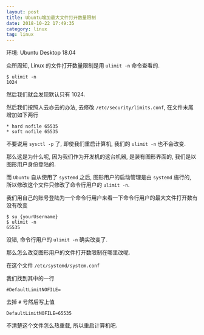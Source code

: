 ```yaml
---
layout: post
title: Ubuntu增加最大文件打开数量限制
date: 2018-10-22 17:49:35
category: linux
tag: linux
---
```


环境: Ubuntu Desktop 18.04

众所周知, Linux 的文件打开数量限制是用 `ulimit -n` 命令查看的.

    $ ulimit -n 
    1024

然后我们就会发现默认只有 1024.

然后我们按照人云亦云的办法, 去修改 `/etc/security/limits.conf`, 在文件末尾增加如下两行

    * hard nofile 65535
    * soft nofile 65535

不要说用 `sysctl -p` 了, 即使我们重启计算机, 我们的 `ulimit -n` 也不会改变.

那么这是为什么呢, 因为我们作为开发机的这台机器, 是装有图形界面的, 我们是以图形用户身份登陆的.

而 `Ubuntu` 自从使用了 `systemd` 之后, 图形用户的启动管理是由 `systemd` 施行的, 所以修改这个文件只修改了命令行用户的 `ulimit -n`.

我们用自己的账号登陆为一个命令行用户来看一下命令行用户的最大文件打开数有没有改变

    $ su {yourUsername}
    $ ulimit -n
    65535

没错, 命令行用户的 `ulimit -n` 确实改变了.

那么怎么改变图形用户的文件打开数限制在哪里改呢.

在这个文件 `/etc/systemd/system.conf`

我们找到其中的一行

    #DefaultLimitNOFILE=

去掉 `#` 号然后写上值

    DefaultLimitNOFILE=65535

不清楚这个文件怎么热重载, 所以重启计算机吧.
